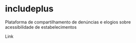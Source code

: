 # includeplus
Plataforma de compartilhamento de denúncias e elogios sobre acessibilidade de estabelecimentos

Link